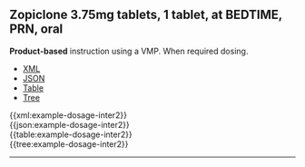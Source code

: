 ## Zopiclone 3.75mg tablets, 1 tablet, at BEDTIME, PRN, oral

<div class="nhsd-a-box nhsd-a-box--bg-light-blue nhsd-!t-margin-bottom-6 nhsd-t-body">
    <strong>Product-based</strong> instruction using a VMP. When required dosing.
</div>

<!--// start of code snippet -->
<div>
    <ul class="nav nav-tabs" role="tablist">
      <li role="presentation" class="active">
        <a href="#xml-11" aria-controls="xml" role="tab" data-toggle="tab">XML</a>
      </li>
      <li role="presentation">
        <a href="#json-11" aria-controls="json" role="tab" data-toggle="tab">JSON</a>
      </li>
        <li role="presentation">
        <a href="#table-11" aria-controls="table" role="tab" data-toggle="tab">Table</a>
      </li>
      <li role="presentation">
        <a href="#tree-11" aria-controls="tree" role="tab" data-toggle="tab">Tree</a>
      </li>
  </ul>

  <!-- Tab panes -->
  <div class="tab-content snippet">
    <div role="tabpanel" class="tab-pane active" id="xml-11">
      {{xml:example-dosage-inter2}}
    </div>
    <div role="tabpanel" class="tab-pane" id="json-11">
      {{json:example-dosage-inter2}}
    </div>
    <div role="tabpanel" class="tab-pane" id="table-11">
      {{table:example-dosage-inter2}}
    </div>
    <div role="tabpanel" class="tab-pane" id="tree-11">
      {{tree:example-dosage-inter2}}
    </div>
  </div>
</div>
<!--// end of code snippet -->

---